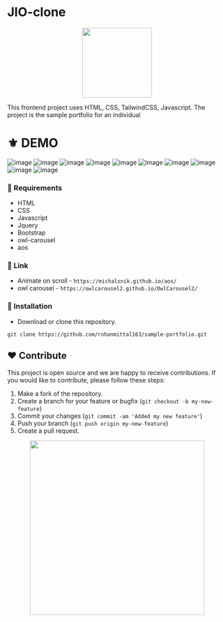 # JIO-clone
<p align="center">
  <img src="https://cdn-icons-png.flaticon.com/512/3476/3476457.png" width="160" />
</p>
This frontend project uses HTML, CSS, TailwindCSS, Javascript. 
The project is the sample portfolio for an individual

# ⚜ DEMO
![image](https://user-images.githubusercontent.com/97821844/213656915-dc9384e2-b6da-460a-b6c9-95f63c78fdbd.png)
![image](https://user-images.githubusercontent.com/97821844/213657038-a000bd06-c27e-4ed8-9101-8b5549f12095.png)
![image](https://user-images.githubusercontent.com/97821844/213657139-b761d663-8e77-4a2f-b51e-b6808487f918.png)
![image](https://user-images.githubusercontent.com/97821844/213657239-7d028609-2c86-483c-b575-3112ecd5e7c0.png)
![image](https://user-images.githubusercontent.com/97821844/213657283-bf6840d7-a68b-4c10-ae34-11721069c6fb.png)
![image](https://user-images.githubusercontent.com/97821844/213657323-a4c67c73-ab5f-403d-bf97-260feb3b853c.png)
![image](https://user-images.githubusercontent.com/97821844/213657381-1946bf23-63b7-489f-b6de-063c72b2b1bc.png)
![image](https://user-images.githubusercontent.com/97821844/213657461-ddeb9600-514b-487a-a2a0-fdb93971a0cb.png)
![image](https://user-images.githubusercontent.com/97821844/213657502-38b28110-b29a-4e84-b92a-33929581d30b.png)
![image](https://user-images.githubusercontent.com/97821844/213657528-40c6aba8-3665-448d-928c-8af5b0a76a29.png)


### 📌 Requirements 

- HTML 
- CSS
- Javascript
- Jquery
- Bootstrap
- owl-carousel
- aos
### 📕 Link

- Animate on scroll -  `https://michalsnik.github.io/aos/`
- owl carousel - `https://owlcarousel2.github.io/OwlCarousel2/`

### 🔰 Installation 

- Download or clone this repository.
```
git clone https://github.com/rohanmittal163/sample-portfolio.git
```
## ❤ Contribute
This project is open source and we are happy to receive contributions. If you would like to contribute, please follow these steps:

1. Make a fork of the repository.
2. Create a branch for your feature or bugfix (`git checkout -b my-new-feature`)
3. Commit your changes (`git commit -am 'Added my new feature'`)
4. Push your branch (`git push origin my-new-feature`)
5. Create a pull request.

<p align="center">
  <img src="https://user-images.githubusercontent.com/104341274/210186277-0d434bb0-80c0-43a9-b6b0-2e42e18c31a9.png" width="400" />
</p>
